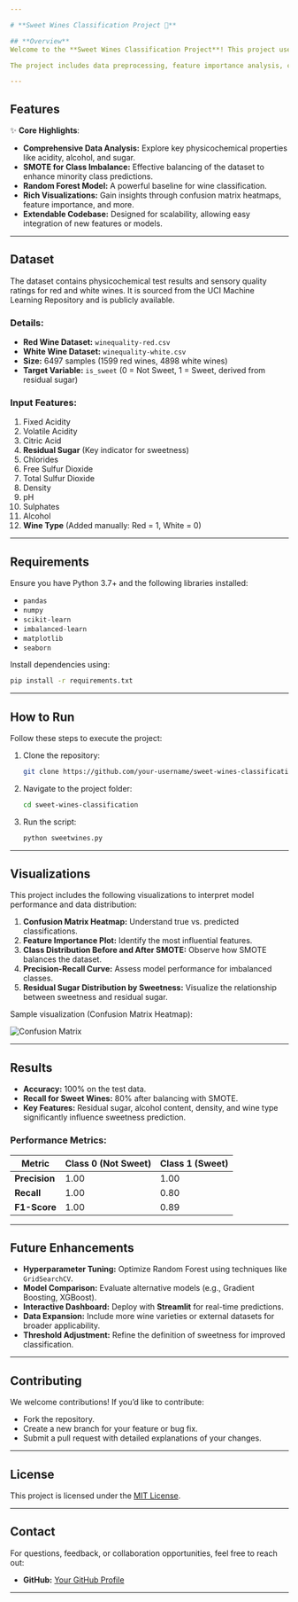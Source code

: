 ```yaml
---

# **Sweet Wines Classification Project 🍷**

## **Overview**
Welcome to the **Sweet Wines Classification Project**! This project uses machine learning to classify wines as **sweet (dessert wines)** or **not sweet**, based on their physicochemical properties. By leveraging the **Wine Quality Dataset** and addressing challenges like **class imbalance**, this project delivers a robust Random Forest-based model with high accuracy.

The project includes data preprocessing, feature importance analysis, class imbalance handling with **SMOTE**, and detailed performance visualizations. It’s a great starting point for exploring machine learning in the food and beverage domain.

---
```


## **Features**
✨ **Core Highlights**:
- **Comprehensive Data Analysis:** Explore key physicochemical properties like acidity, alcohol, and sugar.
- **SMOTE for Class Imbalance:** Effective balancing of the dataset to enhance minority class predictions.
- **Random Forest Model:** A powerful baseline for wine classification.
- **Rich Visualizations:** Gain insights through confusion matrix heatmaps, feature importance, and more.
- **Extendable Codebase:** Designed for scalability, allowing easy integration of new features or models.

---

## **Dataset**
The dataset contains physicochemical test results and sensory quality ratings for red and white wines. It is sourced from the UCI Machine Learning Repository and is publicly available.

### **Details:**
- **Red Wine Dataset:** `winequality-red.csv`
- **White Wine Dataset:** `winequality-white.csv`
- **Size:** 6497 samples (1599 red wines, 4898 white wines)
- **Target Variable:** `is_sweet` (0 = Not Sweet, 1 = Sweet, derived from residual sugar)

### **Input Features:**
1. Fixed Acidity
2. Volatile Acidity
3. Citric Acid
4. **Residual Sugar** (Key indicator for sweetness)
5. Chlorides
6. Free Sulfur Dioxide
7. Total Sulfur Dioxide
8. Density
9. pH
10. Sulphates
11. Alcohol
12. **Wine Type** (Added manually: Red = 1, White = 0)

---

## **Requirements**
Ensure you have Python 3.7+ and the following libraries installed:
- `pandas`
- `numpy`
- `scikit-learn`
- `imbalanced-learn`
- `matplotlib`
- `seaborn`

Install dependencies using:
```bash
pip install -r requirements.txt
```

---

## **How to Run**
Follow these steps to execute the project:

1. Clone the repository:
   ```bash
   git clone https://github.com/your-username/sweet-wines-classification.git
   ```
2. Navigate to the project folder:
   ```bash
   cd sweet-wines-classification
   ```
3. Run the script:
   ```bash
   python sweetwines.py
   ```

---

## **Visualizations**
This project includes the following visualizations to interpret model performance and data distribution:

1. **Confusion Matrix Heatmap:** Understand true vs. predicted classifications.
2. **Feature Importance Plot:** Identify the most influential features.
3. **Class Distribution Before and After SMOTE:** Observe how SMOTE balances the dataset.
4. **Precision-Recall Curve:** Assess model performance for imbalanced classes.
5. **Residual Sugar Distribution by Sweetness:** Visualize the relationship between sweetness and residual sugar.

Sample visualization (Confusion Matrix Heatmap):

![Confusion Matrix](path/to/your/heatmap-image.png)

---

## **Results**
- **Accuracy:** 100% on the test data.
- **Recall for Sweet Wines:** 80% after balancing with SMOTE.
- **Key Features:** Residual sugar, alcohol content, density, and wine type significantly influence sweetness prediction.

### **Performance Metrics:**
| Metric          | Class 0 (Not Sweet) | Class 1 (Sweet) |
|------------------|---------------------|-----------------|
| **Precision**    | 1.00               | 1.00            |
| **Recall**       | 1.00               | 0.80            |
| **F1-Score**     | 1.00               | 0.89            |

---

## **Future Enhancements**
- **Hyperparameter Tuning:** Optimize Random Forest using techniques like `GridSearchCV`.
- **Model Comparison:** Evaluate alternative models (e.g., Gradient Boosting, XGBoost).
- **Interactive Dashboard:** Deploy with **Streamlit** for real-time predictions.
- **Data Expansion:** Include more wine varieties or external datasets for broader applicability.
- **Threshold Adjustment:** Refine the definition of sweetness for improved classification.

---

## **Contributing**
We welcome contributions! If you’d like to contribute:
- Fork the repository.
- Create a new branch for your feature or bug fix.
- Submit a pull request with detailed explanations of your changes.

---

## **License**
This project is licensed under the [MIT License](LICENSE).

---

## **Contact**
For questions, feedback, or collaboration opportunities, feel free to reach out:
- **GitHub:** [Your GitHub Profile](https://github.com/your-username)

---
